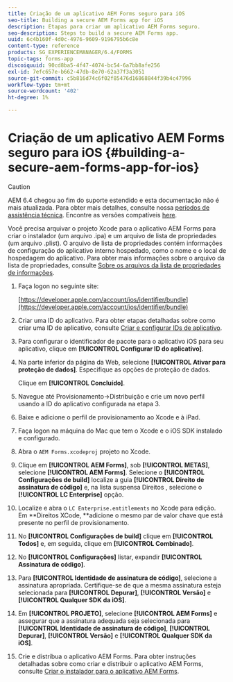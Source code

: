 ```yaml
---
title: Criação de um aplicativo AEM Forms seguro para iOS
seo-title: Building a secure AEM Forms app for iOS
description: Etapas para criar um aplicativo AEM Forms seguro.
seo-description: Steps to build a secure AEM Forms app.
uuid: 6c4b160f-4d0c-4976-9609-9196795b6c8e
content-type: reference
products: SG_EXPERIENCEMANAGER/6.4/FORMS
topic-tags: forms-app
discoiquuid: 90cd8ba5-4f47-4074-bc54-6a7bb8afe256
exl-id: 7efc657e-b662-47db-8e70-62a37f3a3051
source-git-commit: c5b816d74c6f02f85476d16868844f39b4c47996
workflow-type: tm+mt
source-wordcount: '402'
ht-degree: 1%

---
```


# Criação de um aplicativo AEM Forms seguro para iOS {#building-a-secure-aem-forms-app-for-ios}

>[!CAUTION]
>
>AEM 6.4 chegou ao fim do suporte estendido e esta documentação não é mais atualizada. Para obter mais detalhes, consulte nossa [períodos de assistência técnica](https://helpx.adobe.com/br/support/programs/eol-matrix.html). Encontre as versões compatíveis [here](https://experienceleague.adobe.com/docs/).

Você precisa arquivar o projeto Xcode para o aplicativo AEM Forms para criar o instalador (um arquivo .ipa) e um arquivo de lista de propriedades (um arquivo .plist). O arquivo de lista de propriedades contém informações de configuração do aplicativo interno hospedado, como o nome e o local de hospedagem do aplicativo. Para obter mais informações sobre o arquivo da lista de propriedades, consulte [Sobre os arquivos da lista de propriedades de informações](https://developer.apple.com/library/ios/#documentation/general/Reference/InfoPlistKeyReference/Articles/AboutInformationPropertyListFiles.html).

1. Faça logon no seguinte site:

   [https://developer.apple.com/account/ios/identifier/bundle](https://developer.apple.com/account/ios/identifier/bundle)

1. Criar uma ID do aplicativo. Para obter etapas detalhadas sobre como criar uma ID de aplicativo, consulte [Criar e configurar IDs de aplicativo](https://developer.apple.com/library/ios/documentation/IDEs/Conceptual/AppDistributionGuide/MaintainingProfiles/MaintainingProfiles.html).
1. Para configurar o identificador de pacote para o aplicativo iOS para seu aplicativo, clique em **[!UICONTROL Configurar ID do aplicativo]**.
1. Na parte inferior da página da Web, selecione **[!UICONTROL Ativar para proteção de dados]**. Especifique as opções de proteção de dados.

   Clique em **[!UICONTROL Concluído]**.

1. Navegue até Provisionamento->Distribuição e crie um novo perfil usando a ID do aplicativo configurada na etapa 3.
1. Baixe e adicione o perfil de provisionamento ao Xcode e à iPad.
1. Faça logon na máquina do Mac que tem o Xcode e o iOS SDK instalado e configurado.
1. Abra o `AEM Forms.xcodeproj` projeto no Xcode.
1. Clique em **[!UICONTROL AEM Forms]**, sob **[!UICONTROL METAS]**, selecione **[!UICONTROL AEM Forms]**. Selecione o **[!UICONTROL Configurações de build]** localize a guia **[!UICONTROL Direito de assinatura de código]** e, na lista suspensa Direitos , selecione o **[!UICONTROL LC Enterprise]** opção.
1. Localize e abra o `LC Enterprise.entitlements` no Xcode para edição. Em **Direitos XCode, **adicione o mesmo par de valor chave que está presente no perfil de provisionamento.
1. No **[!UICONTROL Configurações de build]** clique em **[!UICONTROL Todos]** e, em seguida, clique em **[!UICONTROL Combinado]**.
1. No **[!UICONTROL Configurações]** listar, expandir **[!UICONTROL Assinatura de código]**.
1. Para **[!UICONTROL Identidade de assinatura de código]**, selecione a assinatura apropriada. Certifique-se de que a mesma assinatura esteja selecionada para **[!UICONTROL Depurar]**, **[!UICONTROL Versão]** e **[!UICONTROL Qualquer SDK da iOS]**.
1. Em **[!UICONTROL PROJETO]**, selecione **[!UICONTROL AEM Forms]** e assegurar que a assinatura adequada seja selecionada para **[!UICONTROL Identidade de assinatura de código]**, **[!UICONTROL Depurar]**, **[!UICONTROL Versão]** e **[!UICONTROL Qualquer SDK da iOS]**.
1. Crie e distribua o aplicativo AEM Forms. Para obter instruções detalhadas sobre como criar e distribuir o aplicativo AEM Forms, consulte [Criar o instalador para o aplicativo AEM Forms](setup-xcode-project-build-installer.md#build-the-installer-for-the-mobile-workspace-app).

